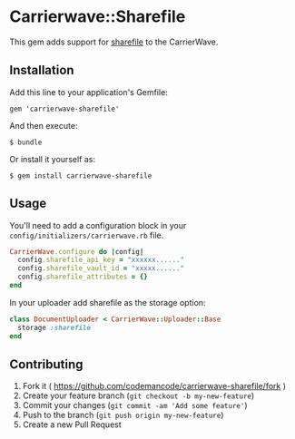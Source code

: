 # Carrierwave::Sharefile

This gem adds support for [sharefile](https://sharefile.com) to the CarrierWave.

## Installation

Add this line to your application's Gemfile:

    gem 'carrierwave-sharefile'

And then execute:

    $ bundle

Or install it yourself as:

    $ gem install carrierwave-sharefile

## Usage

You'll need to add a configuration block in your ```
config/initializers/carrierwave.rb ``` file.

```ruby
CarrierWave.configure do |config|
  config.sharefile_api_key = "xxxxxx......"
  config.sharefile_vault_id = "xxxxx......"
  config.sharefile_attributes = {}
end
```

In your uploader add sharefile as the storage option:

```ruby
class DocumentUploader < CarrierWave::Uploader::Base
  storage :sharefile
end
```

## Contributing

1. Fork it ( https://github.com/codemancode/carrierwave-sharefile/fork )
2. Create your feature branch (`git checkout -b my-new-feature`)
3. Commit your changes (`git commit -am 'Add some feature'`)
4. Push to the branch (`git push origin my-new-feature`)
5. Create a new Pull Request
